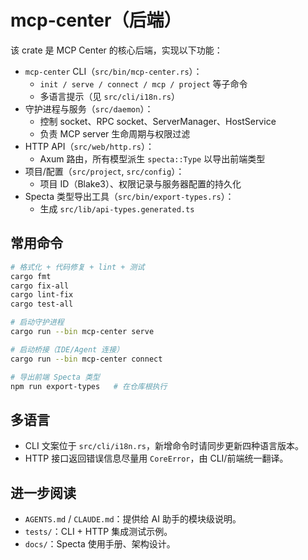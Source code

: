 # mcp-center（后端）

该 crate 是 MCP Center 的核心后端，实现以下功能：

- `mcp-center` CLI（`src/bin/mcp-center.rs`）：
  - `init / serve / connect / mcp / project` 等子命令
  - 多语言提示（见 `src/cli/i18n.rs`）
- 守护进程与服务（`src/daemon`）：
  - 控制 socket、RPC socket、ServerManager、HostService
  - 负责 MCP server 生命周期与权限过滤
- HTTP API（`src/web/http.rs`）：
  - Axum 路由，所有模型派生 `specta::Type` 以导出前端类型
- 项目/配置（`src/project`, `src/config`）：
  - 项目 ID（Blake3）、权限记录与服务器配置的持久化
- Specta 类型导出工具（`src/bin/export-types.rs`）：
  - 生成 `src/lib/api-types.generated.ts`

## 常用命令

```bash
# 格式化 + 代码修复 + lint + 测试
cargo fmt
cargo fix-all
cargo lint-fix
cargo test-all

# 启动守护进程
cargo run --bin mcp-center serve

# 启动桥接（IDE/Agent 连接）
cargo run --bin mcp-center connect

# 导出前端 Specta 类型
npm run export-types   # 在仓库根执行
```

## 多语言

- CLI 文案位于 `src/cli/i18n.rs`，新增命令时请同步更新四种语言版本。
- HTTP 接口返回错误信息尽量用 `CoreError`，由 CLI/前端统一翻译。

## 进一步阅读

- `AGENTS.md` / `CLAUDE.md`：提供给 AI 助手的模块级说明。
- `tests/`：CLI + HTTP 集成测试示例。
- `docs/`：Specta 使用手册、架构设计。
